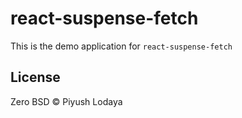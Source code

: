 # react-suspense-fetch

This is the demo application for `react-suspense-fetch`

## License

Zero BSD © Piyush Lodaya
